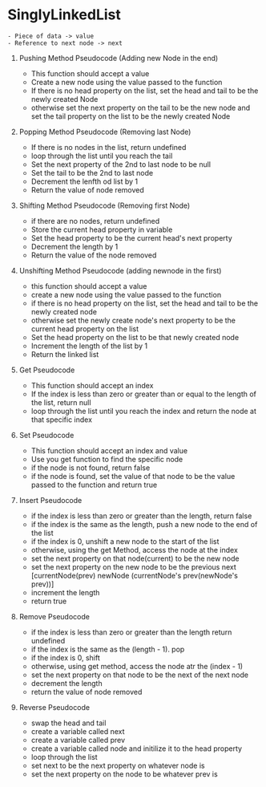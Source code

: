 # SinglyLinkedList

    - Piece of data -> value
    - Reference to next node -> next

1. Pushing Method Pseudocode (Adding new Node in the end)

   - This function should accept a value
   - Create a new node using the value passed to the function
   - If there is no head property on the list, set the head and tail to be the newly created Node
   - otherwise set the next property on the tail to be the new node and set the tail property on the list to be the newly created Node

2. Popping Method Pseudocode (Removing last Node)

   - If there is no nodes in the list, return undefined
   - loop through the list until you reach the tail
   - Set the next property of the 2nd to last node to be null
   - Set the tail to be the 2nd to last node
   - Decrement the lenfth od list by 1
   - Return the value of node removed

3. Shifting Method Pseudocode (Removing first Node)

   - if there are no nodes, return undefined
   - Store the current head property in variable
   - Set the head property to be the current head's next property
   - Decrement the length by 1
   - Return the value of the node removed

4. Unshifting Method Pseudocode (adding newnode in the first)

   - this function should accept a value
   - create a new node using the value passed to the function
   - if there is no head property on the list, set the head and tail to be the newly created node
   - otherwise set the newly create node's next property to be the current head property on the list
   - Set the head property on the list to be that newly created node
   - Increment the length of the list by 1
   - Return the linked list

5. Get Pseudocode

   - This function should accept an index
   - If the index is less than zero or greater than or equal to the length of the list, return null
   - loop through the list until you reach the index and return the node at that specific index

6. Set Pseudocode

   - This function should accept an index and value
   - Use you get function to find the specific node
   - if the node is not found, return false
   - if the node is found, set the value of that node to be the value passed to the function and return true

7. Insert Pseudocode

   - if the index is less than zero or greater than the length, return false
   - if the index is the same as the length, push a new node to the end of the list
   - if the index is 0, unshift a new node to the start of the list
   - otherwise, using the get Method, access the node at the index
   - set the next property on that node(current) to be the new node
   - set the next property on the new node to be the previous next [currentNode(prev) newNode (currentNode's prev(newNode's prev))]
   - increment the length
   - return true

8. Remove Pseudocode

   - if the index is less than zero or greater than the length return undefined
   - if the index is the same as the (length - 1). pop
   - if the index is 0, shift
   - otherwise, using get method, access the node atr the (index - 1)
   - set the next property on that node to be the next of the next node
   - decrement the length
   - return the value of node removed

9. Reverse Pseudocode
   - swap the head and tail
   - create a variable called next
   - create a variable called prev
   - create a variable called node and initilize it to the head property
   - loop through the list
   - set next to be the next property on whatever node is
   - set the next property on the node to be whatever prev is
